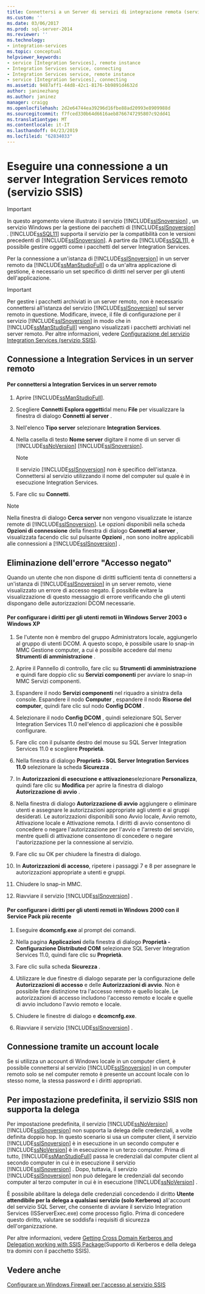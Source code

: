 ```yaml
---
title: Connettersi a un Server di servizi di integrazione remota (servizio SSIS) | Microsoft Docs
ms.custom: ''
ms.date: 03/06/2017
ms.prod: sql-server-2014
ms.reviewer: ''
ms.technology:
- integration-services
ms.topic: conceptual
helpviewer_keywords:
- service [Integration Services], remote instance
- Integration Services service, connecting
- Integration Services service, remote instance
- service [Integration Services], connecting
ms.assetid: 9487aff1-44d8-42c1-8176-bb9891d4632d
author: janinezhang
ms.author: janinez
manager: craigg
ms.openlocfilehash: 2d2e64744ea39296d16fbe88ad20993e8909988d
ms.sourcegitcommit: f7fced330b64d6616aeb8766747295807c92dd41
ms.translationtype: MT
ms.contentlocale: it-IT
ms.lasthandoff: 04/23/2019
ms.locfileid: "62834033"
---
```

# <a name="connect-to-a-remote-integration-services-server-ssis-service"></a>Eseguire una connessione a un server Integration Services remoto (servizio SSIS)
    
> [!IMPORTANT] 
> In questo argomento viene illustrato il servizio [!INCLUDE[ssISnoversion](../includes/ssisnoversion-md.md)] , un servizio Windows per la gestione dei pacchetti di [!INCLUDE[ssISnoversion](../includes/ssisnoversion-md.md)] . [!INCLUDE[ssSQL11](../includes/sssql11-md.md)] supporta il servizio per la compatibilità con le versioni precedenti di [!INCLUDE[ssISnoversion](../includes/ssisnoversion-md.md)]. A partire da [!INCLUDE[ssSQL11](../includes/sssql11-md.md)], è possibile gestire oggetti come i pacchetti del server Integration Services.  
  
 Per la connessione a un'istanza di [!INCLUDE[ssISnoversion](../includes/ssisnoversion-md.md)] in un server remoto da [!INCLUDE[ssManStudioFull](../includes/ssmanstudiofull-md.md)] o da un'altra applicazione di gestione, è necessario un set specifico di diritti nel server per gli utenti dell'applicazione.  
  
> [!IMPORTANT] 
> Per gestire i pacchetti archiviati in un server remoto, non è necessario connettersi all'istanza del servizio [!INCLUDE[ssISnoversion](../includes/ssisnoversion-md.md)] sul server remoto in questione. Modificare, invece, il file di configurazione per il servizio [!INCLUDE[ssISnoversion](../includes/ssisnoversion-md.md)] in modo che in [!INCLUDE[ssManStudioFull](../includes/ssmanstudiofull-md.md)] vengano visualizzati i pacchetti archiviati nel server remoto. Per altre informazioni, vedere [Configurazione del servizio Integration Services &#40;servizio SSIS&#41;](service/integration-services-service-ssis-service.md).  
  
## <a name="connecting-to-integration-services-on-a-remote-server"></a>Connessione a Integration Services in un server remoto  
  
#### <a name="to-connect-to-integration-services-on-a-remote-server"></a>Per connettersi a Integration Services in un server remoto  
  
1.  Aprire [!INCLUDE[ssManStudioFull](../includes/ssmanstudiofull-md.md)].  
  
2.  Scegliere **Connetti Esplora oggetti**dal menu **File** per visualizzare la finestra di dialogo **Connetti al server** .  
  
3.  Nell'elenco **Tipo server** selezionare **Integration Services**.  
  
4.  Nella casella di testo **Nome server** digitare il nome di un server di [!INCLUDE[ssNoVersion](../includes/ssnoversion-md.md)] [!INCLUDE[ssISnoversion](../includes/ssisnoversion-md.md)].  
  
    > [!NOTE]  
    >  Il servizio [!INCLUDE[ssISnoversion](../includes/ssisnoversion-md.md)] non è specifico dell'istanza. Connettersi al servizio utilizzando il nome del computer sul quale è in esecuzione Integration Services.  
  
5.  Fare clic su **Connetti**.  
  
> [!NOTE]  
>  Nella finestra di dialogo **Cerca server** non vengono visualizzate le istanze remote di [!INCLUDE[ssISnoversion](../includes/ssisnoversion-md.md)]. Le opzioni disponibili nella scheda **Opzioni di connessione** della finestra di dialogo **Connetti al server** , visualizzata facendo clic sul pulsante **Opzioni** , non sono inoltre applicabili alle connessioni a [!INCLUDE[ssISnoversion](../includes/ssisnoversion-md.md)] .  
  
## <a name="eliminating-the-access-is-denied-error"></a>Eliminazione dell'errore "Accesso negato"  
 Quando un utente che non dispone di diritti sufficienti tenta di connettersi a un'istanza di [!INCLUDE[ssISnoversion](../includes/ssisnoversion-md.md)] in un server remoto, viene visualizzato un errore di accesso negato. È possibile evitare la visualizzazione di questo messaggio di errore verificando che gli utenti dispongano delle autorizzazioni DCOM necessarie.  
  
#### <a name="to-configure-rights-for-remote-users-on-windows-server-2003-or-windows-xp"></a>Per configurare i diritti per gli utenti remoti in Windows Server 2003 o Windows XP  
  
1.  Se l'utente non è membro del gruppo Administrators locale, aggiungerlo al gruppo di utenti DCOM. A questo scopo, è possibile usare lo snap-in MMC Gestione computer, a cui è possibile accedere dal menu **Strumenti di amministrazione** .  
  
2.  Aprire il Pannello di controllo, fare clic su **Strumenti di amministrazione** e quindi fare doppio clic su **Servizi componenti** per avviare lo snap-in MMC Servizi componenti.  
  
3.  Espandere il nodo **Servizi componenti** nel riquadro a sinistra della console. Espandere il nodo **Computer** , espandere il nodo **Risorse del computer**, quindi fare clic sul nodo **Config DCOM** .  
  
4.  Selezionare il nodo **Config DCOM** , quindi selezionare SQL Server Integration Services 11.0 nell'elenco di applicazioni che è possibile configurare.  
  
5.  Fare clic con il pulsante destro del mouse su SQL Server Integration Services 11.0 e scegliere **Proprietà**.  
  
6.  Nella finestra di dialogo **Proprietà - SQL Server Integration Services 11.0** selezionare la scheda **Sicurezza** .  
  
7.  In **Autorizzazioni di esecuzione e attivazione**selezionare **Personalizza**, quindi fare clic su **Modifica** per aprire la finestra di dialogo **Autorizzazione di avvio** .  
  
8.  Nella finestra di dialogo **Autorizzazione di avvio** aggiungere o eliminare utenti e assegnare le autorizzazioni appropriate agli utenti e ai gruppi desiderati. Le autorizzazioni disponibili sono Avvio locale, Avvio remoto, Attivazione locale e Attivazione remota. I diritti di avvio consentono di concedere o negare l'autorizzazione per l'avvio e l'arresto del servizio, mentre quelli di attivazione consentono di concedere o negare l'autorizzazione per la connessione al servizio.  
  
9. Fare clic su OK per chiudere la finestra di dialogo.  
  
10. In **Autorizzazioni di accesso**, ripetere i passaggi 7 e 8 per assegnare le autorizzazioni appropriate a utenti e gruppi.  
  
11. Chiudere lo snap-in MMC.  
  
12. Riavviare il servizio [!INCLUDE[ssISnoversion](../includes/ssisnoversion-md.md)] .  
  
#### <a name="to-configure-rights-for-remote-users-on-windows-2000-with-the-latest-service-packs"></a>Per configurare i diritti per gli utenti remoti in Windows 2000 con il Service Pack più recente  
  
1.  Eseguire **dcomcnfg.exe** al prompt dei comandi.  
  
2.  Nella pagina **Applicazioni** della finestra di dialogo **Proprietà - Configurazione Distributed COM** selezionare SQL Server Integration Services 11.0, quindi fare clic su **Proprietà**.  
  
3.  Fare clic sulla scheda **Sicurezza** .  
  
4.  Utilizzare le due finestre di dialogo separate per la configurazione delle **Autorizzazioni di accesso** e delle **Autorizzazioni di avvio**. Non è possibile fare distinzione tra l'accesso remoto e quello locale. Le autorizzazioni di accesso includono l'accesso remoto e locale e quelle di avvio includono l'avvio remoto e locale.  
  
5.  Chiudere le finestre di dialogo e **dcomcnfg.exe**.  
  
6.  Riavviare il servizio [!INCLUDE[ssISnoversion](../includes/ssisnoversion-md.md)] .  
  
## <a name="connecting-by-using-a-local-account"></a>Connessione tramite un account locale  
 Se si utilizza un account di Windows locale in un computer client, è possibile connettersi al servizio [!INCLUDE[ssISnoversion](../includes/ssisnoversion-md.md)] in un computer remoto solo se nel computer remoto è presente un account locale con lo stesso nome, la stessa password e i diritti appropriati.  
  
## <a name="by-default-the-ssis-service-does-not-support-delegation"></a>Per impostazione predefinita, il servizio SSIS non supporta la delega  
Per impostazione predefinita, il servizio [!INCLUDE[ssNoVersion](../includes/ssnoversion-md.md)] [!INCLUDE[ssISnoversion](../includes/ssisnoversion-md.md)] non supporta la delega delle credenziali, a volte definita doppio hop. In questo scenario si usa un computer client, il servizio [!INCLUDE[ssISnoversion](../includes/ssisnoversion-md.md)] è in esecuzione in un secondo computer e [!INCLUDE[ssNoVersion](../includes/ssnoversion-md.md)] è in esecuzione in un terzo computer. Prima di tutto, [!INCLUDE[ssManStudioFull](../includes/ssmanstudiofull-md.md)] passa le credenziali dal computer client al secondo computer in cui è in esecuzione il servizio [!INCLUDE[ssISnoversion](../includes/ssisnoversion-md.md)] . Dopo, tuttavia, il servizio [!INCLUDE[ssISnoversion](../includes/ssisnoversion-md.md)] non può delegare le credenziali dal secondo computer al terzo computer in cui è in esecuzione [!INCLUDE[ssNoVersion](../includes/ssnoversion-md.md)] .

È possibile abilitare la delega delle credenziali concedendo il diritto **Utente attendibile per la delega a qualsiasi servizio (solo Kerberos)** all'account del servizio SQL Server, che consente di avviare il servizio Integration Services (ISServerExec.exe) come processo figlio. Prima di concedere questo diritto, valutare se soddisfa i requisiti di sicurezza dell'organizzazione.

Per altre informazioni, vedere [Getting Cross Domain Kerberos and Delegation working with SSIS Package](https://blogs.msdn.microsoft.com/psssql/2014/06/26/getting-cross-domain-kerberos-and-delegation-working-with-ssis-package/)(Supporto di Kerberos e della delega tra domini con il pacchetto SSIS).
  
## <a name="see-also"></a>Vedere anche  
 [Configurare un Windows Firewall per l'accesso al servizio SSIS](../../2014/integration-services/configure-a-windows-firewall-for-access-to-the-ssis-service.md)  
  
  
